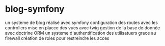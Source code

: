 # blog-symfony
un système de blog réalisé avec symfony
configuration des routes avec les controllers
mise en placce des vues avec twig
gestion de la base de donnée avec doctrine ORM 
un systeme d'authentification des utilisatuers grace au firewall
création de roles pour restreindre les acces 
